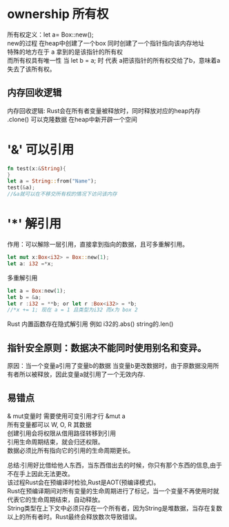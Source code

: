 # **ownership 所有权**
所有权定义：let a= Box::new();    
new的过程 在heap中创建了一个box 同时创建了一个指针指向该内存地址  
特殊的地方在于 a 拿到的是该指针的所有权  
而所有权具有唯一性 当 let b = a; 时 代表 a把该指针的所有权交给了b，意味着a失去了该所有权。 

## 内存回收逻辑
内存回收逻辑: Rust会在所有者变量被释放时，同时释放对应的heap内存   
.clone() 可以克隆数据 在heap中新开辟一个空间   

# '&' 可以引用
```Rust
fn test(x:&String){
}  
let a = String::from("Name"); 
test(&a);  
//&a就可以在不移交所有权的情况下访问该内存   
```

# '*' 解引用
作用：可以解除一层引用，直接拿到指向的数据，且可多重解引用。  
```Rust
let mut x:Box<i32> = Box::new(1);  
let a: i32 =*x;  
```
多重解引用  
```Rust
let a = Box:new(1);  
let b = &a;  
let r :i32 = **b; or let r :Box<i32> = *b;  
//*x += 1; 现在 a = 1 且类型为i32 而x为 box 2  
```
Rust 内置函数存在隐式解引用 例如 i32的.abs() string的.len()  

## 指针安全原则：数据决不能同时使用别名和变异。
原因：当一个变量a引用了变量b的数据 当变量b更改数据时，由于原数据没用所有者所以被释放，因此变量a就引用了一个无效内存.  

## 易错点
& mut变量时 需要使用可变引用才行 &mut a  
所有变量都可以 W, O, R 其数据  
创建引用会将权限从借用路径转移到引用  
引用生命周期结束，就会归还权限。  
数据必须比所有指向它的引用的生命周期更长。  

总结:引用好比借给他人东西，当东西借出去的时候，你只有那个东西的信息,由于不在手上因此无法更改。  
该过程Rust会在预编译时检验,Rust是AOT(预编译模式)。  
Rust在预编译期间对所有变量的生命周期进行了标记，当一个变量不再使用时就代表它的生命周期结束，自动释放。  
String类型在上下文中必须只存在一个所有者，因为String是堆数据，当存在复数以上的所有者时。Rust最终会释放数次导致错误。  